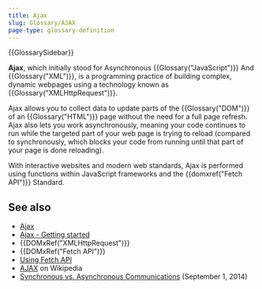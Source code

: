 ```yaml
---
title: Ajax
slug: Glossary/AJAX
page-type: glossary-definition
---
```


{{GlossarySidebar}}

**Ajax**, which initially stood for Asynchronous {{Glossary("JavaScript")}} And {{Glossary("XML")}}, is a programming practice of building complex, dynamic webpages using a technology known as {{Glossary("XMLHttpRequest")}}.

Ajax allows you to collect data to update parts of the {{Glossary("DOM")}} of an {{Glossary("HTML")}} page without the need for a full page refresh. Ajax also lets you work asynchronously, meaning your code continues to run while the targeted part of your web page is trying to reload (compared to synchronously, which blocks your code from running until that part of your page is done reloading).

With interactive websites and modern web standards, Ajax is performed using functions within JavaScript frameworks and the {{domxref("Fetch API")}} Standard.

## See also

- [Ajax](/en-US/docs/Web/Guide/AJAX)
- [Ajax - Getting started](/en-US/docs/Web/Guide/AJAX/Getting_Started)
- {{DOMxRef("XMLHttpRequest")}}
- {{DOMxRef("Fetch API")}}
- [Using Fetch API](/en-US/docs/Web/API/Fetch_API/Using_Fetch)
- [AJAX](https://en.wikipedia.org/wiki/AJAX) on Wikipedia
- [Synchronous vs. Asynchronous Communications](https://peoplesofttutorial.com/difference-between-synchronous-and-asynchronous-messaging/) (September 1, 2014)

